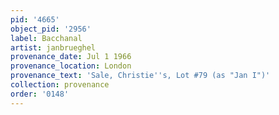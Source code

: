 ```yaml
---
pid: '4665'
object_pid: '2956'
label: Bacchanal
artist: janbrueghel
provenance_date: Jul 1 1966
provenance_location: London
provenance_text: 'Sale, Christie''s, Lot #79 (as "Jan I")'
collection: provenance
order: '0148'
---
```

